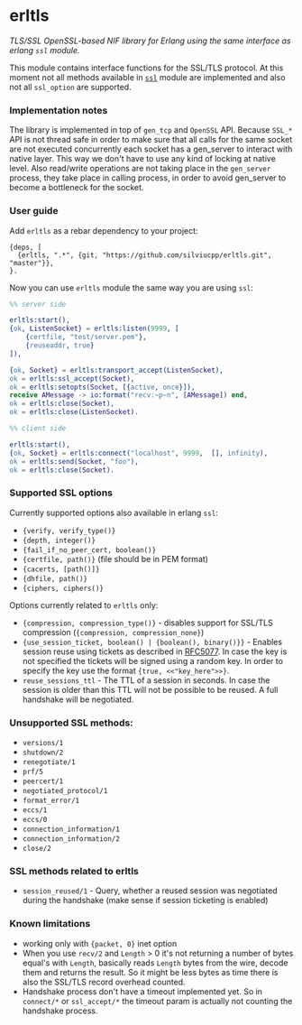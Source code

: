 # erltls

*TLS/SSL OpenSSL-based NIF library for Erlang using the same interface as erlang `ssl` module.*
      
This module contains interface functions for the SSL/TLS protocol. 
At this moment not all methods available in [`ssl`][1] module are implemented and also not all `ssl_option` are supported.

### Implementation notes

The library is implemented in top of `gen_tcp` and `OpenSSL` API. Because `SSL_*` API is not thread safe in order to make sure
that all calls for the same socket are not executed concurrently each socket has a gen_server to interact with native layer.
This way we don't have to use any kind of locking at native level. Also read/write operations are not taking place in the
`gen_server` process, they take place in calling process, in order to avoid gen_server to become a bottleneck for the socket. 
   
### User guide

Add `erltls` as a rebar dependency to your project:

```
{deps, [
  {erltls, ".*", {git, "https://github.com/silviucpp/erltls.git", "master"}},
}.
```

Now you can use `erltls` module the same way you are using `ssl`:

```erlang
%% server side

erltls:start(),
{ok, ListenSocket} = erltls:listen(9999, [
    {certfile, "test/server.pem"},
    {reuseaddr, true}
]),

{ok, Socket} = erltls:transport_accept(ListenSocket),
ok = erltls:ssl_accept(Socket),
ok = erltls:setopts(Socket, [{active, once}]),
receive AMessage -> io:format("recv:~p~n", [AMessage]) end,
ok = erltls:close(Socket),
ok = erltls:close(ListenSocket).
```

```erlang
%% client side

erltls:start(),
{ok, Socket} = erltls:connect("localhost", 9999,  [], infinity),
ok = erltls:send(Socket, "foo"),
ok = erltls:close(Socket).
```   
   
### Supported SSL options

Currently supported options also available in erlang `ssl`:

- `{verify, verify_type()}`
- `{depth, integer()}`
- `{fail_if_no_peer_cert, boolean()}`
- `{certfile, path()}` (file should be in PEM format)
- `{cacerts, [path()]}`
- `{dhfile, path()}` 
- `{ciphers, ciphers()}`

Options currently related to `erltls` only:

- `{compression, compression_type()}` - disables support for SSL/TLS compression (`{compression, compression_none}`)
- `{use_session_ticket, boolean() | {boolean(), binary()}}` - Enables session reuse using tickets as described in [RFC5077][2]. 
In case the key is not specified the tickets will be signed using a random key. In order to specify the key use the format `{true, <<"key_here">>}`.
- `reuse_sessions_ttl` - The TTL of a session in seconds. In case the session is older than this TTL will not be possible to be reused. 
A full handshake will be negotiated. 

### Unsupported SSL methods:

- `versions/1`
- `shutdown/2`
- `renegotiate/1`
- `prf/5`
- `peercert/1`
- `negotiated_protocol/1`
- `format_error/1`
- `eccs/1`
- `eccs/0`
- `connection_information/1`
- `connection_information/2`
- `close/2`

### SSL methods related to erltls

- `session_reused/1` - Query, whether a reused session was negotiated during the handshake (make sense if session ticketing is enabled)

### Known limitations

- working only with `{packet, 0}` inet option 
- When you use `recv/2` and `Length` > 0 it's not returning a number of bytes equal's with `Length`, basically reads `Length` bytes from
  the wire, decode them and returns the result. So it might be less bytes as time there is also the SSL/TLS record overhead counted.
- Handshake process don't have a timeout implemented yet. So in `connect/*` or `ssl_accept/*` the timeout param is actually 
  not counting the handshake process.

[1]:http://erlang.org/doc/man/ssl.html
[2]:https://www.ietf.org/rfc/rfc5077.txt
